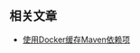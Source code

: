 ## 相关文章

- [使用Docker缓存Maven依赖项](http://tu-yucheng.github.io/docker/2023/05/23/docker-cache-maven-dependencies.html)